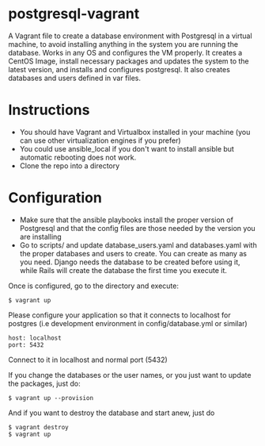 # postgresql-vagrant

A Vagrant file to create a database environment with Postgresql in a virtual machine, to avoid installing anything in the system you are running the database. Works in any OS and configures the VM properly.
It creates a CentOS Image, install necessary packages and updates the system to the latest version, and installs and configures postgresql. It also creates databases and users defined in var files.


# Instructions
- You should have Vagrant and Virtualbox installed in your machine (you can use other virtualization engines if you prefer)
- You could use ansible_local if you don't want to install ansible but automatic rebooting does not work.
- Clone the repo into a directory

# Configuration
- Make sure that the ansible playbooks install the proper version of Postgresql and that the config files are those needed by the version you are installing
- Go to scripts/ and update database_users.yaml and databases.yaml with the proper databases and users to create. You can create as many as you need. Django needs the database to be created before using it, while Rails will create the database the first time you execute it.

Once is configured, go to the directory and execute:

    $ vagrant up

Please configure your application so that it connects to localhost for postgres (i.e development environment in config/database.yml or similar)

    host: localhost
    port: 5432

Connect to it in localhost and normal port (5432)


If you change the databases or the user names, or you just want to update the packages, just do:

    $ vagrant up --provision
     
And if you want to destroy the database and start anew, just do

    $ vagrant destroy
    $ vagrant up

